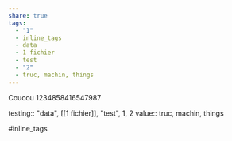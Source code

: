 ```yaml
---
share: true
tags:
  - "1"
  - inline_tags
  - data
  - 1 fichier
  - test
  - "2"
  - truc, machin, things
---
```




Coucou
1234858416547987

testing:: "data", [[1 fichier]], "test", 1, 2
value:: truc, machin, things

#inline_tags